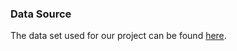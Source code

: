 ### Data Source
The data set used for our project can be found [here](https://ourworldindata.org/coronavirus/country/united-states?country=~USA).
